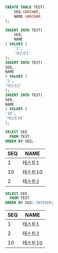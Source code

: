 ```SQL
CREATE TABLE TEST(
    SEQ VARCHAR,
    NAME VARCHAR
);
```
```SQL
INSERT INTO TEST(
    SEQ,
    NAME
) VALUES (
    '1',
    '테스트1'
);
INSERT INTO TEST(
SEQ,
NAME
) VALUES (
'2',
'테스트2'
);
INSERT INTO TEST(
SEQ,
NAME
) VALUES (
'10',
'테스트10'
);
```

```SQL
SELECT SEQ
  FROM TEST
ORDER BY SEQ;
```

| SEQ | NAME  |
|-----|-------|
| 1   | 테스트1  |
| 10  | 테스트10 |
| 2   | 테스트2  |


```SQL
SELECT SEQ
  FROM TEST
ORDER BY SEQ::INTEGER;
```

| SEQ | NAME  |
|-----|-------|
| 1   | 테스트1  |
| 2   | 테스트2  |
| 10  | 테스트10 |
